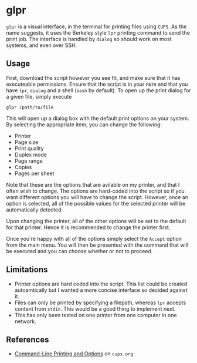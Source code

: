 # glpr

`glpr` is a visual interface, in the terminal for printing files using `CUPS`.
As the name suggests, it uses the Berkeley style `lpr` printing command to send the print job.
The interface is handled by `dialog` so should work on most systems, and even over SSH.

## Usage

First, download the script however you see fit, and make sure that it has executeable permissions.
Ensure that the script is in your `PATH` and that you have `lpr`, `dialog` and a shell (`bash` by default).
To open up the print dialog for a given file, simply execute
```
glpr /path/to/file
```
This will open up a dialog box with the default print options on your system.
By selecting the appropriate item, you can change the following:

* Printer
* Page size
* Print quality
* Duplex mode
* Page range
* Copies
* Pages per sheet

Note that these are the options that are avilable on my printer, and that I often wish to change.
The options are hard-coded into the script so if you want different options you will have to change the script.
However, once an option is selected, all of the possible values for the selected printer will be automatically detected.

Upon changing the printer, all of the other options will be set to the default for that printer.
Hence it is recommended to change the printer first.

Once you're happy with all of the options simply select the `Accept` option from the main menu.
You will then be presented with the command that will be executed and you can choose whether or not to proceed.

## Limitations

* Printer options are hard coded into the script.
This list could be created autoamtically but I wanted a more concise interface so decided against it.
* Files can only be printed by specifying a filepath, whereas `lpr` accepts content from `stdin`.
This would be a good thing to implement next.
* This has only been tested on one printer from one computer in one network.

## References
* [Command-Line Printing and Options](https://www.cups.org/doc/options.html) on `cups.org`

